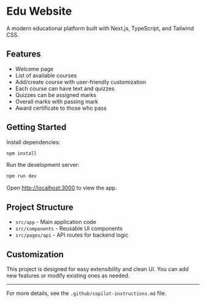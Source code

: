 # Edu Website

A modern educational platform built with Next.js, TypeScript, and Tailwind CSS.

## Features
- Welcome page
- List of available courses
- Add/create course with user-friendly customization
- Each course can have text and quizzes
- Quizzes can be assigned marks
- Overall marks with passing mark
- Award certificate to those who pass

## Getting Started

Install dependencies:
```bash
npm install
```

Run the development server:
```bash
npm run dev
```

Open [http://localhost:3000](http://localhost:3000) to view the app.

## Project Structure
- `src/app` - Main application code
- `src/components` - Reusable UI components
- `src/pages/api` - API routes for backend logic

## Customization
This project is designed for easy extensibility and clean UI. You can add new features or modify existing ones as needed.

---

For more details, see the `.github/copilot-instructions.md` file.
